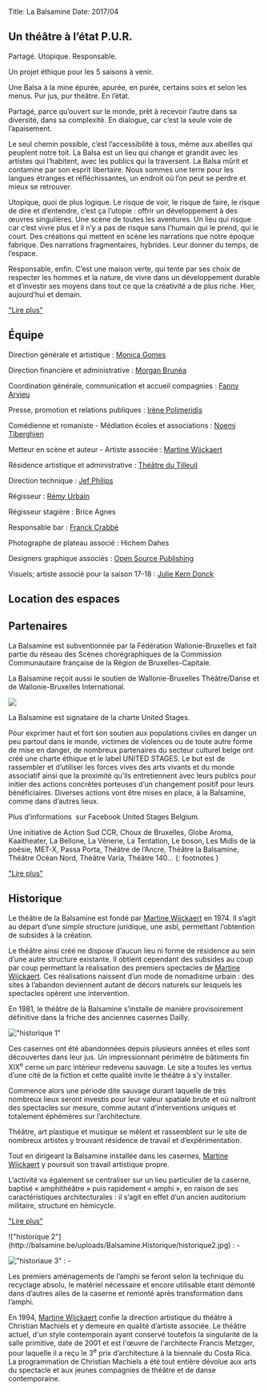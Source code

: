 Title: La Balsamine
Date: 2017/04

<!-- Photo balsa -->

## Un théâtre à l’état P.U.R.

Partagé. Utopique. Responsable.

Un projet éthique pour les 5 saisons à venir.

Une Balsa à la mine épurée, apurée, en purée, certains soirs et selon les
menus. Pur jus, pur théâtre. En l’état.

Partagé, parce qu’ouvert sur le monde, prêt à recevoir l’autre dans sa
diversité, dans sa complexité. En dialogue, car c’est la seule voie de
l’apaisement.

Le seul chemin possible, c’est l’accessibilité à tous, même aux abeilles qui
peuplent notre toit. La Balsa est un lieu qui change et grandit avec les
artistes qui l’habitent, avec les publics qui la traversent. La Balsa mûrit et
contamine par son esprit libertaire. Nous sommes une terre pour les langues
étranges et réfléchissantes, un endroit où l’on peut se perdre et mieux se
retrouver.

Utopique, quoi de plus logique. Le risque de voir, le risque de faire, le
risque de dire et d’entendre, c’est ça l’utopie : offrir un développement à des
œuvres singulières. Une scène de toutes les aventures. Un lieu qui risque car
c’est vivre plus et il n’y a pas de risque sans l’humain qui le prend, qui le
court. Des créations qui mettent en scène les narrations que notre époque
fabrique. Des narrations fragmentaires, hybrides. Leur donner du temps, de
l’espace.

Responsable, enfin. C’est une maison verte, qui tente par ses choix de
respecter les hommes et la nature, de vivre dans un développement durable et
d’investir ses moyens dans tout ce que la créativité a de plus riche. Hier,
aujourd’hui et demain.

<!-- <a href="#" onclick="javascript: alert('just a dummy link...'); return false;" title="read more" class="readmore">Read more &raquo;</a> -->
["Lire plus"](# "more")

## Équipe


Direction générale et artistique
:   [Monica Gomes](mailto:monica.gomes@balsamine.be)

Direction financière et administrative
:   [Morgan Brunéa](mailto:morgan.brunea@balsamine.be)

Coordination générale, communication et accueil compagnies
:   [Fanny Arvieu](mailto:fanny.arvieu@balsamine.be)

Presse, promotion et relations publiques
:   [Irène Polimeridis](mailto:relations.publiques@balsamine.be)

Comédienne et romaniste - Médiation écoles et associations
:   [Noemi Tiberghien](mailto:noemi.tiberghien@balsamine.be)

Metteur en scène et auteur - Artiste associée
:   [Martine Wijckaert](mailto:martine.wijckaert@balsamine.be)

Résidence artistique et administrative
:   [Théâtre du Tilleuil](http://www.theatredutilleuil.be)

Direction technique
:   [Jef Philips](mailto:jef.philips@balsamine.be)

Régisseur
:   [Rémy Urbain](mailto:remy.urbain@balsamine.be)

Régisseur stagière
:   Brice Agnes

Responsable bar
:   [Franck Crabbé](mailto:franck.bar@balsamine.be)

Photographe de plateau associé
:   Hichem Dahes

Designers graphique associés
:   [Open Source Publishing](http://osp.kitchen)

Visuels; artiste associé pour la saison 17-18
:   [Julie Kern Donck](http://www.juliekerndonck.be)

## Location des espaces

<!-- Ici le texte -->

## Partenaires

La Balsamine est subventionnée par la Fédération Wallonie-Bruxelles et fait partie du réseau des Scènes chorégraphiques de la Commission Communautaire française de la Région de Bruxelles-Capitale.

La Balsamine reçoit aussi le soutien de Wallonie-Bruxelles Théâtre/Danse et de Wallonie-Bruxelles International.

![](/images/logos-17-18.png)

La Balsamine est signataire de la charte United Stages.

Pour exprimer haut et fort son soutien aux populations civiles en danger un peu partout dans le monde, victimes de violences ou de toute autre forme de mise en danger, de nombreux partenaires du secteur culturel belge ont créé une charte éthique et le label UNITED STAGES. Le but est de rassembler et d’utiliser les forces vives des arts vivants et du monde associatif ainsi que la proximité qu’ils entretiennent avec leurs publics pour initier des actions concrètes porteuses d’un changement positif pour leurs bénéficiaires. Diverses actions vont être mises en place, à la Balsamine, comme dans d’autres lieux.

Plus d’informations  sur Facebook United Stages Belgium.

Une initiative de Action Sud CCR, Choux de Bruxelles, Globe Aroma, Kaaitheater, La Bellone, La Vénerie, La Tentation, Le boson, Les Midis de la poésie, MET-X, Passa Porta, Théâtre de l’Ancre, Théâtre la Balsamine, Théâtre Océan Nord, Théâtre Varia, Théâtre 140… {: footnotes }

["Lire plus"](# "more")


## Historique

Le théâtre de la Balsamine est fondé par [Martine
Wijckaert](http://balsamine.be/index.php/Protagonistes/MartineWijckaert) en 1974. Il s’agit au départ d’une simple structure juridique, une asbl, permettant l’obtention de subsides à la création.

Le théâtre ainsi créé ne dispose d’aucun lieu ni forme de résidence au sein d’une autre structure existante. Il obtient cependant des subsides au coup par coup permettant la réalisation des premiers spectacles de [Martine Wijckaert](http://balsamine.be/index.php/Protagonistes/MartineWijckaert). Ces réalisations naissent d’un mode de nomadisme urbain : des sites à l’abandon deviennent autant de décors naturels sur lesquels les spectacles opèrent une intervention.

En 1981, le théâtre de la Balsamine s’installe de manière provisoirement définitive dans la friche des anciennes casernes Dailly.

!["historique 1"](http://balsamine.be/uploads/Balsamine.Historique/historique1.jpg)

Ces casernes ont été abandonnées depuis plusieurs années et elles sont découvertes dans leur jus. Un impressionnant périmètre de bâtiments fin XIX<sup>e</sup> cerne un parc intérieur redevenu sauvage. Le site a toutes les vertus d’une cité de la fiction et cette qualité invite le théâtre à s’y installer.

Commence alors une période dite sauvage durant laquelle de très nombreux lieux seront investis pour leur valeur spatiale brute et où naîtront des spectacles sur mesure, comme autant d’interventions uniques et
totalement éphémères sur l’architecture.

Théâtre, art plastique et musique se mêlent et rassemblent sur le site de nombreux artistes y trouvant résidence de travail et d’expérimentation.

Tout en dirigeant la Balsamine installée dans les casernes, [Martine Wijckaert](http://balsamine.be/index.php/Protagonistes/MartineWijckaert) y poursuit son travail artistique propre.

L’activité va également se centraliser sur un lieu particulier de la caserne, baptisé « amphithéâtre » puis rapidement « amphi », en raison de ses caractéristiques architecturales : il s’agit en effet d’un ancien auditorium militaire, structuré en hémicycle.

["Lire plus"](# "more")

<div class="jcarousel" markdown>
!["historique 2"](http://balsamine.be/uploads/Balsamine.Historique/historique2.jpg)
:   -

!["historiaue 3"](http://balsamine.be/uploads/Balsamine.Historique/historique3.jpg)
:   -
</div>


<!-- <aside class="jcarousel" data-wrap="both"> -->
<!--     <div class="jcarousel-inner"> -->
<!--         <figure class="jcarousel-item"> -->
<!--             <img src="http://balsamine.be/uploads/Balsamine.Historique/historique2.jpg"> -->
<!--             <figcaption>1/2</figcaption> -->
<!--         </figure> -->

<!--         <figure class="jcarousel-item"> -->
<!--             <img src="http://balsamine.be/uploads/Balsamine.Historique/historique3.jpg"> -->
<!--             <figcaption>2/2</figcaption> -->
<!--         </figure> -->
<!--     </div> -->

<!--     <nav class="jcarousel-controls"> -->
<!--         <a href="#" class="jcarousel-control-prev">‹</a> -->
<!--         <a href="#" class="jcarousel-control-next">›</a> -->
<!--     </nav> -->
<!-- </aside> -->


<!-- <div class="jcarousel-wrapper"> -->
<!--     <div class="jcarousel"> -->
<!--         <ul> -->
<!--             <li><img src="http://balsamine.be/uploads/Balsamine.Historique/historique2.jpg" width="600" height="400" alt=""></li> -->
<!--             <li><img src="http://balsamine.be/uploads/Balsamine.Historique/historique3.jpg" width="600" height="400" alt=""></li> -->
<!--         </ul> -->
<!--     </div> -->

<!--     <p class="photo-credits"> -->
<!--         Photos by <a href="http://www.mw-fotografie.de">Marc Wiegelmann</a> -->
<!--     </p> -->

<!--     <a href="#" class="jcarousel-control-prev">&lsaquo;</a> -->
<!--     <a href="#" class="jcarousel-control-next">&rsaquo;</a> -->

<!--     <p class="jcarousel-pagination"> -->

<!--     </p> -->
<!-- </div> -->

Les premiers aménagements de l’amphi se feront selon la technique du recyclage absolu, le matériel nécessaire et encore utilisable étant démonté dans d’autres ailes de la caserne et remonté après
transformation dans l’amphi.

En 1994, [Martine Wijckaert](http://balsamine.be/index.php/Protagonistes/MartineWijckaert) confie la direction artistique du théâtre à Christian Machiels et y demeure en qualité d’artiste associée. Le théâtre actuel, d'un style contemporain ayant conservé toutefois la singularité de la salle primitive, date de 2001 et est l'œuvre de l'architecte Francis Metzger, pour laquelle il a reçu le 3<sup>e</sup> prix d’architecture à la biennale du Costa Rica. La programmation de Christian Machiels a été tout entière
dévolue aux arts du spectacle et aux jeunes compagnies de théâtre et de danse contemporaine.

